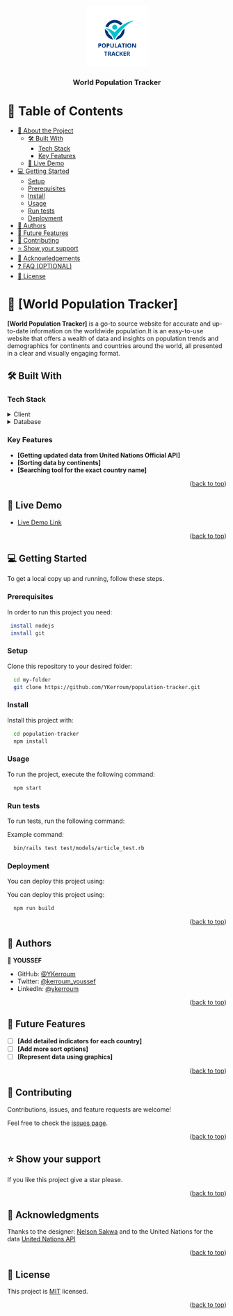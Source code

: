<a name="readme-top"></a>

<!--
HOW TO USE:
This is an example of how you may give instructions on setting up your project locally.

Modify this file to match your project and remove sections that don't apply.

REQUIRED SECTIONS:
- Table of Contents
- About the Project
  - Built With
  - Live Demo
- Getting Started
- Authors
- Future Features
- Contributing
- Show your support
- Acknowledgements
- License

OPTIONAL SECTIONS:
- FAQ

After you're finished please remove all the comments and instructions!
-->

<div align="center">
  <!-- You are encouraged to replace this logo with your own! Otherwise you can also remove it. -->
  <img src="./src/assets/logo.svg" alt="logo" width="140"  height="auto" />
  <br/>

  <h3><b>World Population Tracker</b></h3>

</div>

<!-- TABLE OF CONTENTS -->

# 📗 Table of Contents

- [📖 About the Project](#about-project)
  - [🛠 Built With](#built-with)
    - [Tech Stack](#tech-stack)
    - [Key Features](#key-features)
  - [🚀 Live Demo](#live-demo)
- [💻 Getting Started](#getting-started)
  - [Setup](#setup)
  - [Prerequisites](#prerequisites)
  - [Install](#install)
  - [Usage](#usage)
  - [Run tests](#run-tests)
  - [Deployment](#triangular_flag_on_post-deployment)
- [👥 Authors](#authors)
- [🔭 Future Features](#future-features)
- [🤝 Contributing](#contributing)
- [⭐️ Show your support](#support)
- [🙏 Acknowledgements](#acknowledgements)
- [❓ FAQ (OPTIONAL)](#faq)
- [📝 License](#license)

<!-- PROJECT DESCRIPTION -->

# 📖 [World Population Tracker] <a name="about-project"></a>

**[World Population Tracker]** is a go-to source website for accurate and up-to-date information on the worldwide population.It is an easy-to-use website that offers a wealth of data and insights on population trends and demographics for continents and countries around the world, all presented in a clear and visually engaging format.

## 🛠 Built With <a name="built-with"></a>

### Tech Stack <a name="tech-stack"></a>


<details>
  <summary>Client</summary>
  <ul>
    <li><a href="https://reactjs.org/">React.js</a></li>
    <li><a href="https://jestjs.io/">Jest</a></li>
    <li><a href="https://react-bootstrap.netlify.app/">React Bootstrap</a></li>
  </ul>
</details>

<details>
<summary>Database</summary>
  <ul>
    <li><a href="https://population.un.org/dataportal/about/dataapi">United Nations Data Portal API</a></li>
  </ul>
</details>

<!-- Features -->

### Key Features <a name="key-features"></a>

- **[Getting updated data from United Nations Official API]**
- **[Sorting data by continents]**
- **[Searching tool for the exact country name]**

<p align="right">(<a href="#readme-top">back to top</a>)</p>

<!-- LIVE DEMO -->

## 🚀 Live Demo <a name="live-demo"></a>

- [Live Demo Link](https://yourdeployedapplicationlink.com)

<p align="right">(<a href="#readme-top">back to top</a>)</p>

<!-- GETTING STARTED -->

## 💻 Getting Started <a name="getting-started"></a>

To get a local copy up and running, follow these steps.

### Prerequisites

In order to run this project you need:

```sh
 install nodejs
 install git
```

### Setup

Clone this repository to your desired folder:

```sh
  cd my-folder
  git clone https://github.com/YKerroum/population-tracker.git
```

### Install

Install this project with:

```sh
  cd population-tracker
  npm install
```

### Usage

To run the project, execute the following command:

```sh
  npm start
```

### Run tests

To run tests, run the following command:

Example command:

```sh
  bin/rails test test/models/article_test.rb
```

### Deployment

You can deploy this project using:


You can deploy this project using:

```sh
  npm run build
```
<p align="right">(<a href="#readme-top">back to top</a>)</p>

<!-- AUTHORS -->

## 👥 Authors <a name="authors"></a>

👤 **YOUSSEF**

- GitHub: [@YKerroum](https://github.com/YKerroum)
- Twitter: [@kerroum_youssef](https://twitter.com/kerroum_youssef)
- LinkedIn: [@ykerroum](https://linkedin.com/in/ykerroum/)

<p align="right">(<a href="#readme-top">back to top</a>)</p>

<!-- FUTURE FEATURES -->

## 🔭 Future Features <a name="future-features"></a>

- [ ] **[Add detailed indicators for each country]**
- [ ] **[Add more sort options]**
- [ ] **[Represent data using graphics]**

<p align="right">(<a href="#readme-top">back to top</a>)</p>

<!-- CONTRIBUTING -->

## 🤝 Contributing <a name="contributing"></a>

Contributions, issues, and feature requests are welcome!

Feel free to check the [issues page](../../issues/).

<p align="right">(<a href="#readme-top">back to top</a>)</p>

<!-- SUPPORT -->

## ⭐️ Show your support <a name="support"></a>

If you like this project give a star please.

<p align="right">(<a href="#readme-top">back to top</a>)</p>

<!-- ACKNOWLEDGEMENTS -->

## 🙏 Acknowledgments <a name="acknowledgements"></a>

Thanks to the designer: [Nelson Sakwa](https://www.behance.net/sakwadesignstudio)
and to the United Nations for the data [United Nations API](https://population.un.org/dataportal/about/dataapi)


<p align="right">(<a href="#readme-top">back to top</a>)</p>

<!-- LICENSE -->

## 📝 License <a name="license"></a>

This project is [MIT](./LICENSE) licensed.

<p align="right">(<a href="#readme-top">back to top</a>)</p>
